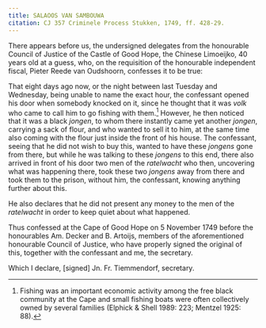 ```yaml
---
title: SALAOOS VAN SAMBOUWA
citation: CJ 357 Criminele Process Stukken, 1749, ff. 428-29.
---
```


There appears before us, the undersigned delegates from the honourable Council of Justice of the Castle of Good Hope, the Chinese Limoeijko, 40 years old at a guess, who, on the requisition of the honourable independent fiscal, Pieter Reede van Oudshoorn, confesses it to be true:

That eight days ago now, or the night between last Tuesday and Wednesday, being unable to name the exact hour, the confessant opened his door when somebody knocked on it, since he thought that it was *volk* who came to call him to go fishing with them.[^1] However, he then noticed that it was a black *jongen*, to whom there instantly came yet another *jongen*, carrying a sack of flour, and who wanted to sell it to him, at the same time also coming with the flour just inside the front of his house. The confessant, seeing that he did not wish to buy this, wanted to have these *jongens* gone from there, but while he was talking to these *jongens* to this end, there also arrived in front of his door two men of the *ratelwacht* who then, uncovering what was happening there, took these two *jongens* away from there and took them to the prison, without him, the confessant, knowing anything further about this.

He also declares that he did not present any money to the men of the *ratelwacht* in order to keep quiet about what happened.

Thus confessed at the Cape of Good Hope on 5 November 1749 before the honourables Am. Decker and B. Artoijs, members of the aforementioned honourable Council of Justice, who have properly signed the original of this, together with the confessant and me, the secretary.

Which I declare, \[signed\] Jn. Fr. Tiemmendorf, secretary.

[^1]: Fishing was an important economic activity among the free black community at the Cape and small fishing boats were often collectively owned by several families (Elphick & Shell 1989: 223; Mentzel 1925: 88).